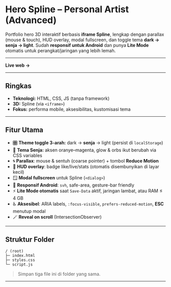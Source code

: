 # Hero Spline – Personal Artist (Advanced)

Portfolio hero 3D interaktif berbasis **iframe Spline**, lengkap dengan parallax (mouse & touch), HUD overlay, modal fullscreen, dan toggle tema **dark → senja → light**. Sudah **responsif untuk Android** dan punya **Lite Mode** otomatis untuk perangkat/jaringan yang lebih lemah.

---

**Live web ->** 

---

## Ringkas

* **Teknologi:** HTML, CSS, JS (tanpa framework)
* **3D:** Spline (via `<iframe>`)
* **Fokus:** performa mobile, aksesibilitas, kustomisasi tema

---

## Fitur Utama

* 🎛️ **Theme toggle 3-arah:** dark → **senja** → light (persist di `localStorage`)
* 🎨 **Tema Senja:** aksen oranye–magenta, glow & orbs ikut berubah via CSS variables
* 🌀 **Parallax**: mouse & sentuh (coarse pointer) + tombol **Reduce Motion**
* 🧊 **HUD overlay**: badge like/live/stats (otomatis disembunyikan di layar kecil)
* 🪟 **Modal fullscreen** untuk Spline (`<dialog>`)
* 📱 **Responsif Android**: `svh`, safe-area, gesture-bar friendly
* ⚡ **Lite Mode otomatis** saat `Save-Data` aktif, jaringan lambat, atau RAM ≤ 4 GB
* ♿ **Aksesibel**: ARIA labels, `:focus-visible`, `prefers-reduced-motion`, **ESC** menutup modal
* 🪄 **Reveal on scroll** (IntersectionObserver)

---

## Struktur Folder

```
/ (root)
├─ index.html
├─ styles.css
└─ script.js
```

> Simpan tiga file ini di folder yang sama.

---
